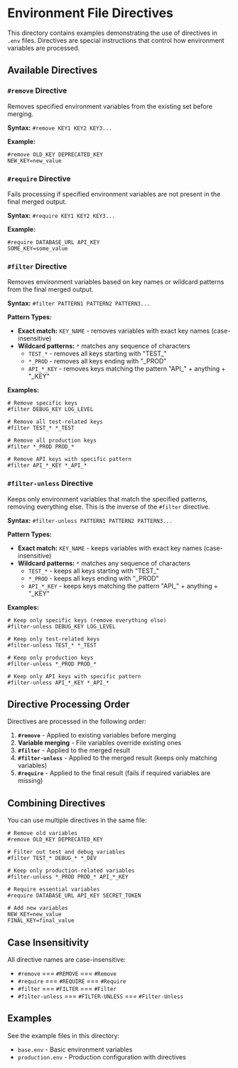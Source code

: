 # Environment File Directives

This directory contains examples demonstrating the use of directives in `.env` files. Directives are special instructions that control how environment variables are processed.

## Available Directives

### `#remove` Directive

Removes specified environment variables from the existing set before merging.

**Syntax:** `#remove KEY1 KEY2 KEY3...`

**Example:**
```env
#remove OLD_KEY DEPRECATED_KEY
NEW_KEY=new_value
```

### `#require` Directive

Fails processing if specified environment variables are not present in the final merged output.

**Syntax:** `#require KEY1 KEY2 KEY3...`

**Example:**
```env
#require DATABASE_URL API_KEY
SOME_KEY=some_value
```

### `#filter` Directive

Removes environment variables based on key names or wildcard patterns from the final merged output.

**Syntax:** `#filter PATTERN1 PATTERN2 PATTERN3...`

**Pattern Types:**
- **Exact match:** `KEY_NAME` - removes variables with exact key names (case-insensitive)
- **Wildcard patterns:** `*` matches any sequence of characters
  - `TEST_*` - removes all keys starting with "TEST_"
  - `*_PROD` - removes all keys ending with "_PROD"
  - `API_*_KEY` - removes keys matching the pattern "API_" + anything + "_KEY"

**Examples:**
```env
# Remove specific keys
#filter DEBUG_KEY LOG_LEVEL

# Remove all test-related keys
#filter TEST_* *_TEST

# Remove all production keys
#filter *_PROD PROD_*

# Remove API keys with specific pattern
#filter API_*_KEY *_API_*
```

### `#filter-unless` Directive

Keeps only environment variables that match the specified patterns, removing everything else. This is the inverse of the `#filter` directive.

**Syntax:** `#filter-unless PATTERN1 PATTERN2 PATTERN3...`

**Pattern Types:**
- **Exact match:** `KEY_NAME` - keeps variables with exact key names (case-insensitive)
- **Wildcard patterns:** `*` matches any sequence of characters
  - `TEST_*` - keeps all keys starting with "TEST_"
  - `*_PROD` - keeps all keys ending with "_PROD"
  - `API_*_KEY` - keeps keys matching the pattern "API_" + anything + "_KEY"

**Examples:**
```env
# Keep only specific keys (remove everything else)
#filter-unless DEBUG_KEY LOG_LEVEL

# Keep only test-related keys
#filter-unless TEST_* *_TEST

# Keep only production keys
#filter-unless *_PROD PROD_*

# Keep only API keys with specific pattern
#filter-unless API_*_KEY *_API_*
```

## Directive Processing Order

Directives are processed in the following order:

1. **`#remove`** - Applied to existing variables before merging
2. **Variable merging** - File variables override existing ones
3. **`#filter`** - Applied to the merged result
4. **`#filter-unless`** - Applied to the merged result (keeps only matching variables)
5. **`#require`** - Applied to the final result (fails if required variables are missing)

## Combining Directives

You can use multiple directives in the same file:

```env
# Remove old variables
#remove OLD_KEY DEPRECATED_KEY

# Filter out test and debug variables
#filter TEST_* DEBUG_* *_DEV

# Keep only production-related variables
#filter-unless *_PROD PROD_* API_*_KEY

# Require essential variables
#require DATABASE_URL API_KEY SECRET_TOKEN

# Add new variables
NEW_KEY=new_value
FINAL_KEY=final_value
```

## Case Insensitivity

All directive names are case-insensitive:
- `#remove` === `#REMOVE` === `#Remove`
- `#require` === `#REQUIRE` === `#Require`
- `#filter` === `#FILTER` === `#Filter`
- `#filter-unless` === `#FILTER-UNLESS` === `#Filter-Unless`

## Examples

See the example files in this directory:
- `base.env` - Basic environment variables
- `production.env` - Production configuration with directives
